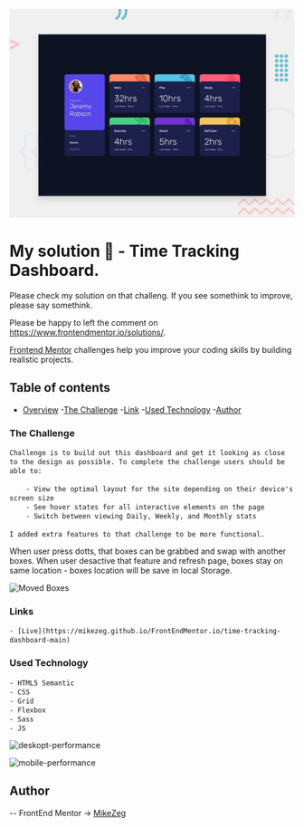 ![Design preview for the Time tracking dashboard coding challenge](./design/desktop-preview.jpg)

# My solution 👋 - Time Tracking Dashboard. 

Please check my solution on that challeng. If you see somethink to improve, please say somethink.

Please be happy to left the comment on https://www.frontendmentor.io/solutions/. 

[Frontend Mentor](https://www.frontendmentor.io) challenges help you improve your coding skills by building realistic projects.

## Table of contents
- [Overview](#overview)
    -[The Challenge](#The-challenge)
    -[Link](#Links)
    -[Used Technology](#Used-Technology)
-[Author](#Author)

### The Challenge

    Challenge is to build out this dashboard and get it looking as close to the design as possible. To complete the challenge users should be able to: 
        
        - View the optimal layout for the site depending on their device's screen size
        - See hover states for all interactive elements on the page
        - Switch between viewing Daily, Weekly, and Monthly stats
    
    I added extra features to that challenge to be more functional. 
When user press dotts, that boxes can be grabbed and swap with another boxes. When user desactive that feature and refresh page, boxes stay on same location - boxes location will be save in local Storage. 

![Moved Boxes](https://github.com/MikeZeg/FrontEndMentor.io/assets/79936348/6ee71fd0-168b-4a10-830f-5a240b979354)



### Links
    
    - [Live](https://mikezeg.github.io/FrontEndMentor.io/time-tracking-dashboard-main)

### Used Technology

    - HTML5 Semantic
    - CSS 
    - Grid
    - Flexbox
    - Sass
    - JS

![deskopt-performance](https://github.com/MikeZeg/FrontEndMentor.io/assets/79936348/3b7fa0fa-ecbe-4590-9031-4c519e9bd378)

![mobile-performance](https://github.com/MikeZeg/FrontEndMentor.io/assets/79936348/5b546511-3c30-4b02-bfc3-e135b86d1872)

## Author
 -- FrontEnd Mentor -> [MikeZeg](https://www.frontendmentor.io/profile/MikeZeg)
